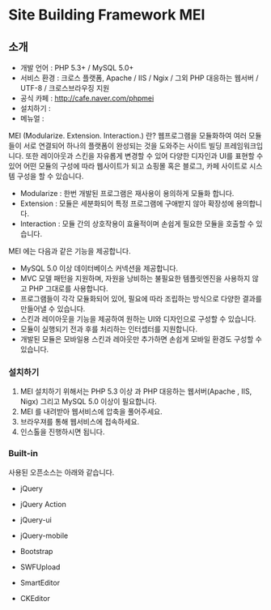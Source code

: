 Site Building Framework MEI
=======

## 소개

* 개발 언어 : PHP 5.3+ / MySQL 5.0+
* 서비스 환경 : 크로스 플랫폼, Apache / IIS / Ngix / 그외 PHP 대응하는 웹서버 / UTF-8 / 크로스브라우징 지원
* 공식 카페 : http://cafe.naver.com/phpmei
* 설치하기 : 
* 메뉴얼 : 

MEI (Modularize. Extension. Interaction.) 란? 웹프로그램을 모듈화하여 여러 모듈들이 서로 연결되어 하나의 플랫폼이 완성되는 것을 도와주는 사이트 빌딩 프레임워크입니다. 또한 레이아웃과 스킨을 자유롭게 변경할 수 있어 다양한 디자인과 UI를 표현할 수 있어 어떤 모듈의 구성에 따라 웹사이트가 되고 쇼핑몰 혹은 블로그, 카페 사이트로 시스템 구성을 할 수 있습니다.


* Modularize : 한번 개발된 프로그램은 재사용이 용의하게 모듈화 합니다.
* Extension : 모듈은 세분화되어 특정 프로그램에 구애받지 않아 확장성에 용의합니다.
* Interaction : 모듈 간의 상호작용이 효율적이며 손쉽게 필요한 모듈을 호출할 수 있습니다.


MEI 에는 다음과 같은 기능을 제공합니다.

* MySQL 5.0 이상 데이터베이스 커넥션을 제공합니다.
* MVC 모델 패턴을 지원하며, 자원을 낭비하는 불필요한 템플릿엔진을 사용하지 않고 PHP 그대로를 사용합니다.
* 프로그램들이 각각 모듈화되어 있어, 필요에 따라 조립하는 방식으로 다양한 결과를 만들어낼 수 있습니다.
* 스킨과 레이아웃을 기능을 제공하여 원하는 UI와 디자인으로 구성할 수 있습니다.
* 모듈이 실행되기 전과 후를 처리하는 인터셉터를 지원합니다.
* 개발된 모듈은 모바일용 스킨과 레아웃만 추가하면 손쉽게 모바일 환경도 구성할 수 있습니다.

### 설치하기

1. MEI 설치하기 위해서는 PHP 5.3 이상 과 PHP 대응하는 웹서버(Apache , IIS, Nigx) 그리고 MySQL 5.0 이상이 필요합니다.
2. MEI 를 내려받아 웹서비스에 압축을 풀어주세요.
3. 브라우져를 통해 웹서비스에 접속하세요.
4. 인스톨을 진행하시면 됩니다.


### Built-in

사용된 오픈소스는 아래와 같습니다.

* jQuery

* jQuery Action

* jQuery-ui
* jQuery-mobile
* Bootstrap

* SWFUpload
* SmartEditor
* CKEditor


